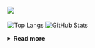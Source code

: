 ![](https://komarev.com/ghpvc/?username=chck&color=blueviolet)

<p align="left"> 
  <img alt="Top Langs" align="center" height="150" src="https://github-readme-stats-nine-umber-51.vercel.app/api/top-langs/?username=chck&layout=compact&count_private=true&show_icons=true&show_icons=true&theme=buefy" />
  <img alt="GitHub Stats" align="center" height="150" src="https://github-readme-stats-nine-umber-51.vercel.app/api?username=chck&count_private=true&show_icons=true&show_icons=true&theme=buefy" />
</p>

<details>
  <summary><b>Read more</b></summary>
  <br>

  <!--START_SECTION:waka-->
**🐱 My GitHub Data** 

> 📦 74.8 kB Used in GitHub's Storage 
 > 
> 🏆 811 Contributions in the Year 2023
 > 
> 💼 Opted to Hire
 > 
> 📜 134 Public Repositories 
 > 
> 🔑 19 Private Repositories 
 > 
**I'm a Night 🦉** 

```text
🌞 Morning                1299 commits        ████░░░░░░░░░░░░░░░░░░░░░   15.89 % 
🌆 Daytime                2105 commits        ██████░░░░░░░░░░░░░░░░░░░   25.76 % 
🌃 Evening                2236 commits        ███████░░░░░░░░░░░░░░░░░░   27.36 % 
🌙 Night                  2533 commits        ████████░░░░░░░░░░░░░░░░░   30.99 % 
```
📅 **I'm Most Productive on Monday** 

```text
Monday                   1802 commits        ██████░░░░░░░░░░░░░░░░░░░   22.05 % 
Tuesday                  1681 commits        █████░░░░░░░░░░░░░░░░░░░░   20.57 % 
Wednesday                1180 commits        ████░░░░░░░░░░░░░░░░░░░░░   14.44 % 
Thursday                 1493 commits        █████░░░░░░░░░░░░░░░░░░░░   18.27 % 
Friday                   818 commits         ███░░░░░░░░░░░░░░░░░░░░░░   10.01 % 
Saturday                 410 commits         █░░░░░░░░░░░░░░░░░░░░░░░░   05.02 % 
Sunday                   789 commits         ██░░░░░░░░░░░░░░░░░░░░░░░   09.65 % 
```


📊 **This Week I Spent My Time On** 

```text
💬 Programming Languages: 
Other                    31 hrs 6 mins       ████████████████████████░   94.84 % 
Terraform                47 mins             █░░░░░░░░░░░░░░░░░░░░░░░░   02.41 % 
Markdown                 24 mins             ░░░░░░░░░░░░░░░░░░░░░░░░░   01.27 % 
TOML                     12 mins             ░░░░░░░░░░░░░░░░░░░░░░░░░   00.61 % 
PHP                      9 mins              ░░░░░░░░░░░░░░░░░░░░░░░░░   00.48 % 

🔥 Editors: 
Chrome                   31 hrs 6 mins       ████████████████████████░   94.84 % 
VS Code                  44 mins             █░░░░░░░░░░░░░░░░░░░░░░░░   02.26 % 
Neovim                   37 mins             ░░░░░░░░░░░░░░░░░░░░░░░░░   01.92 % 
Obsidian                 19 mins             ░░░░░░░░░░░░░░░░░░░░░░░░░   00.98 % 
```

**I Mostly Code in Python** 

```text
Python                   41 repos            ████████░░░░░░░░░░░░░░░░░   32.80 % 
Jupyter Notebook         20 repos            ████░░░░░░░░░░░░░░░░░░░░░   16.00 % 
Rust                     7 repos             █░░░░░░░░░░░░░░░░░░░░░░░░   05.60 % 
Shell                    3 repos             █░░░░░░░░░░░░░░░░░░░░░░░░   02.40 % 
Astro                    1 repo              ░░░░░░░░░░░░░░░░░░░░░░░░░   00.80 % 
```



**Timeline**

![Lines of Code chart](https://raw.githubusercontent.com/chck/chck/main/assets/bar_graph.png)


 Last Updated on 2023-10-22 01:27 UTC
<!--END_SECTION:waka-->
</details>

